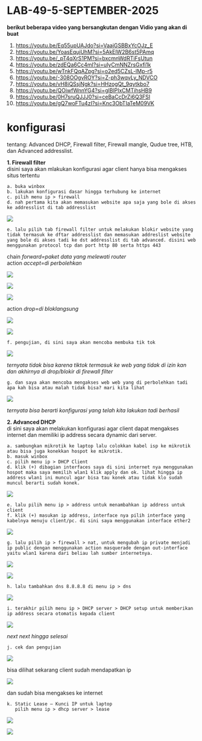 # LAB-49-5-SEPTEMBER-2025

**berikut beberapa video yang bersangkutan dengan Vidio yang akan di buat**
1. https://youtu.be/Eq55upUAJdo?si=VaajGSBBxYcOJz_E
2. https://youtu.be/YoasEqujUhM?si=5AkElW2B6st5PAmq
3. https://youtu.be/_pT4qXrS1PM?si=bxcmnWdRTiFsUtun
4. https://youtu.be/zdEQa6Cc4mI?si=uIyCmNNZrsGxfi1k
5. https://youtu.be/wTnkFQqAZpg?si=o2ed5CZsL-lMp-r5
6. https://youtu.be/-308OOgvROY?si=Z-ph3wqvLy_NDVCO
7. https://youtu.be/vH8iQSsjNgk?si=HHzogQt_9qytkbo7
8. https://youtu.be/QOiwfWnnYG4?si=glBlPIxCMTihsHB9
9. https://youtu.be/0H7sruQJJJ0?si=ceBaCcDrZi6Q3FSI
10. https://youtu.be/gQ7woFTu4zI?si=Knc3ObTIaTeM09VK

# konfigurasi
tentang: Advanced DHCP, Firewall filter, Firewall mangle, Qudue tree, HTB, dan Advanced addresslist.

**1. Firewall filter**   
disini saya akan mlakukan konfigurasi agar client hanya bisa mengakses situs tertentu        

    a. buka winbox    
    b. lakukan konfigurasi dasar hingga terhubung ke internet   
    c. pilih menu ip > firewall 
    d. nah pertama kita akan memasukan website apa saja yang bole di akses ke addresslist di tab addresslist

![](wwww.PNG)

    e. lalu pilih tab firewall filter untuk melakukan blokir website yang tidak termasuk ke dftar addresslist dan memasukan addreslist website yang bole di akses tadi ke dst addresslist di tab advanced. disini web menggunakan protocol tcp dan port http 80 serta https 443

chain *forward=paket data yang melewati router*    
action *accept=di perbolehkan*

![](c1.PNG)

![](c2.PNG)

![](C3.PNG)

action *drop=di bloklangsung*

![](d1.PNG)

![](d2.PNG)

    f. pengujian, di sini saya akan mencoba membuka tik tok

![](ttk.PNG)

*ternyata tidak bisa karena tiktok termasuk ke web yang tidak di izin kan dan akhirnya di drop/blokir di firewall filter*

    g. dan saya akan mencoba mengakses web web yang di perbolehkan tadi apa kah bisa atau malah tidak bisa? mari kita lihat

![](bisa.PNG)

*ternyata bisa berarti konfigurasi yang telah kita lakukan tadi berhasil*

**2. Advanced DHCP**    
di sini saya akan melakukan konfigurasi agar client dapat mengakses internet dan memiliki ip address secara dynamic dari server.  

    a. sambungkan mikrotik ke laptop lalu colokkan kabel isp ke mikrotik atau bisa juga konekkan hospot ke mikrotik. 
    b. masuk winbox
    c. pilih menu ip > DHCP Client
    d. klik (+) dibagian interfaces saya di sini internet nya menggunakan hospot maka saya memilih wlan1 klik apply dan ok. lihat hingga ip address wlan1 ini muncul agar bisa tau konek atau tidak klo sudah muncul berarti sudah konek.

![](a1.PNG)
    
    e. lalu pilih menu ip > address untuk menambahkan ip address untuk client
    f. klik (+) masukan ip address, interface nya pilih interface yang kabelnya menuju client/pc. di sini saya menggunakan interface ether2
    
![](a2.PNG)     
    
    g. lalu pilih ip > firewall > nat, untuk mengubah ip private menjadi ip public dengan menggunakan action masquerade dengan out-interface yaitu wlan1 karena dari beliau lah sumber internetnya.
    
![](a3.PNG)     

![](a4.PNG)

    h. lalu tambahkan dns 8.8.8.8 di menu ip > dns 
    
![](a5.PNG)
 
    i. terakhir pilih menu ip > DHCP server > DHCP setup untuk memberikan ip address secara otomatis kepada client

![](a6.PNG)

*next next hingga selesai*

    j. cek dan pengujian 

![](a7.PNG)

bisa dilihat sekarang client sudah mendapatkan ip 

![](a8.PNG)

dan sudah bisa mengakses ke internet

    k. Static Lease – Kunci IP untuk laptop
       pilih menu ip > dhcp server > lease 

![](a9.PNG)

![](a10.PNG)
    
